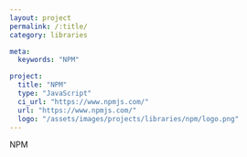 ```yaml
---
layout: project
permalink: /:title/
category: libraries

meta:
  keywords: "NPM"

project:
  title: "NPM"
  type: "JavaScript"
  ci_url: "https://www.npmjs.com/"
  url: "https://www.npmjs.com/"
  logo: "/assets/images/projects/libraries/npm/logo.png"
---
```


<p>NPM</p>
